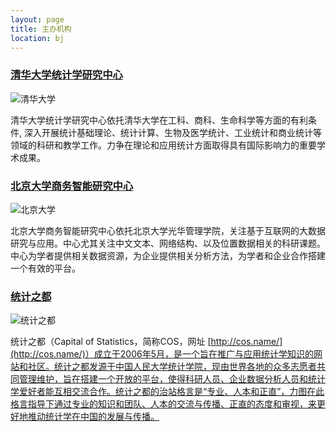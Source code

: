 ```yaml
---
layout: page
title: 主办机构
location: bj
---
```


### [清华大学统计学研究中心](http://www.stat.tsinghua.edu.cn/)

<div class="row">
  <div class="col-md-6 col-md-offset-3">
    <img src="{{ '/img/logo-tsinghua.png' | prepend: site.qiniubaseurl }}" alt="清华大学" class="img-responsive center-block" />
  </div>
</div>

清华大学统计学研究中心依托清华大学在工科、商科、生命科学等方面的有利条件, 深入开展统计基础理论、统计计算、生物及医学统计、工业统计和商业统计等领域的科研和教学工作。力争在理论和应用统计方面取得具有国际影响力的重要学术成果。

### [北京大学商务智能研究中心](http://www.gsm.pku.edu.cn/index/index.html)

<div class="row">
  <div class="col-md-6 col-md-offset-3">
    <img src="{{ '/img/logo-pku.jpg' | prepend: site.qiniubaseurl }}" alt="北京大学" class="img-responsive center-block" />
  </div>
</div>

北京大学商务智能研究中心依托北京大学光华管理学院，关注基于互联网的大数据研究与应用。中心尤其关注中文文本、网络结构、以及位置数据相关的科研课题。中心为学者提供相关数据资源，为企业提供相关分析方法，为学者和企业合作搭建一个有效的平台。

### [统计之都](http://cos.name/)

<div class="row">
  <div class="col-md-6 col-md-offset-3">
    <img src="{{ '/img/logo-cos.png' | prepend: site.qiniubaseurl }}" alt="统计之都" class="img-responsive center-block" />
  </div>
</div>

统计之都（Capital of Statistics，简称COS，网址
[http://cos.name/](http://cos.name/)）成立于2006年5月，是一个旨在推广与应用统计学知识的网站和社区。统计之都发源于中国人民大学统计学院，现由世界各地的众多志愿者共同管理维护，旨在搭建一个开放的平台，使得科研人员、企业数据分析人员和统计学爱好者能互相交流合作。统计之都的治站格言是“专业、人本和正直”，力图在此格言指导下通过专业的知识和团队、人本的交流与传播、正直的态度和审视，来更好地推动统计学在中国的发展与传播。
